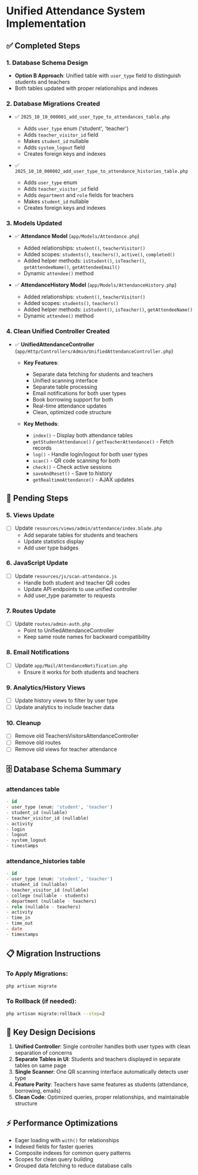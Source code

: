 # Unified Attendance System Implementation

## ✅ Completed Steps

### 1. Database Schema Design
- **Option B Approach**: Unified table with `user_type` field to distinguish students and teachers
- Both tables updated with proper relationships and indexes

### 2. Database Migrations Created
- ✅ `2025_10_10_000001_add_user_type_to_attendances_table.php`
  - Adds `user_type` enum ('student', 'teacher')
  - Adds `teacher_visitor_id` field
  - Makes `student_id` nullable
  - Adds `system_logout` field
  - Creates foreign keys and indexes

- ✅ `2025_10_10_000002_add_user_type_to_attendance_histories_table.php`
  - Adds `user_type` enum
  - Adds `teacher_visitor_id` field
  - Adds `department` and `role` fields for teachers
  - Makes `student_id` nullable
  - Creates foreign keys and indexes

### 3. Models Updated
- ✅ **Attendance Model** (`app/Models/Attendance.php`)
  - Added relationships: `student()`, `teacherVisitor()`
  - Added scopes: `students()`, `teachers()`, `active()`, `completed()`
  - Added helper methods: `isStudent()`, `isTeacher()`, `getAttendeeName()`, `getAttendeeEmail()`
  - Dynamic `attendee()` method

- ✅ **AttendanceHistory Model** (`app/Models/AttendanceHistory.php`)
  - Added relationships: `student()`, `teacherVisitor()`
  - Added scopes: `students()`, `teachers()`
  - Added helper methods: `isStudent()`, `isTeacher()`, `getAttendeeName()`
  - Dynamic `attendee()` method

### 4. Clean Unified Controller Created
- ✅ **UnifiedAttendanceController** (`app/Http/Controllers/Admin/UnifiedAttendanceController.php`)
  - **Key Features**:
    - Separate data fetching for students and teachers
    - Unified scanning interface
    - Separate table processing
    - Email notifications for both user types
    - Book borrowing support for both
    - Real-time attendance updates
    - Clean, optimized code structure

  - **Key Methods**:
    - `index()` - Display both attendance tables
    - `getStudentAttendance()` / `getTeacherAttendance()` - Fetch records
    - `log()` - Handle login/logout for both user types
    - `scan()` - QR code scanning for both
    - `check()` - Check active sessions
    - `saveAndReset()` - Save to history
    - `getRealtimeAttendance()` - AJAX updates

## 🔄 Pending Steps

### 5. Views Update
- [ ] Update `resources/views/admin/attendance/index.blade.php`
  - Add separate tables for students and teachers
  - Update statistics display
  - Add user type badges

### 6. JavaScript Update
- [ ] Update `resources/js/scan-attendance.js`
  - Handle both student and teacher QR codes
  - Update API endpoints to use unified controller
  - Add user_type parameter to requests

### 7. Routes Update
- [ ] Update `routes/admin-auth.php`
  - Point to UnifiedAttendanceController
  - Keep same route names for backward compatibility

### 8. Email Notifications
- [ ] Update `app/Mail/AttendanceNotification.php`
  - Ensure it works for both students and teachers

### 9. Analytics/History Views
- [ ] Update history views to filter by user type
- [ ] Update analytics to include teacher data

### 10. Cleanup
- [ ] Remove old TeachersVisitorsAttendanceController
- [ ] Remove old routes
- [ ] Remove old views for teacher attendance

## 🗄️ Database Schema Summary

### attendances table
```sql
- id
- user_type (enum: 'student', 'teacher')
- student_id (nullable)
- teacher_visitor_id (nullable)
- activity
- login
- logout
- system_logout
- timestamps
```

### attendance_histories table
```sql
- id
- user_type (enum: 'student', 'teacher')
- student_id (nullable)
- teacher_visitor_id (nullable)
- college (nullable - students)
- department (nullable - teachers)
- role (nullable - teachers)
- activity
- time_in
- time_out
- date
- timestamps
```

## 📋 Migration Instructions

### To Apply Migrations:
```bash
php artisan migrate
```

### To Rollback (if needed):
```bash
php artisan migrate:rollback --step=2
```

## 🎯 Key Design Decisions

1. **Unified Controller**: Single controller handles both user types with clean separation of concerns
2. **Separate Tables in UI**: Students and teachers displayed in separate tables on same page
3. **Single Scanner**: One QR scanning interface automatically detects user type
4. **Feature Parity**: Teachers have same features as students (attendance, borrowing, emails)
5. **Clean Code**: Optimized queries, proper relationships, and maintainable structure

## ⚡ Performance Optimizations

- Eager loading with `with()` for relationships
- Indexed fields for faster queries
- Composite indexes for common query patterns
- Scopes for clean query building
- Grouped data fetching to reduce database calls
